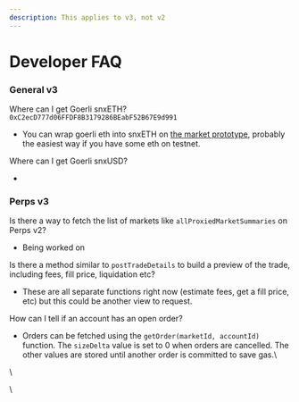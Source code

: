 ```yaml
---
description: This applies to v3, not v2
---
```


# Developer FAQ

### General v3

Where can I get Goerli snxETH? `0xC2ecD777d06FFDF8B3179286BEabF52B67E9d991`

* You can wrap goerli eth into snxETH on [the market prototype](https://synthetix-markets-prototype.vercel.app/), probably the easiest way if you have some eth on testnet.

Where can I get Goerli snxUSD?

*

### Perps v3

Is there a way to fetch the list of markets like `allProxiedMarketSummaries` on Perps v2?

* Being worked on

Is there a method similar to `postTradeDetails` to build a preview of the trade, including fees, fill price, liquidation etc?

* These are all separate functions right now (estimate fees, get a fill price, etc) but this could be another view to request.

How can I tell if an account has an open order?

* Orders can be fetched using the `getOrder(marketId, accountId)` function. The `sizeDelta` value is set to 0 when orders are cancelled. The other values are stored until another order is committed to save gas.\


\


\
